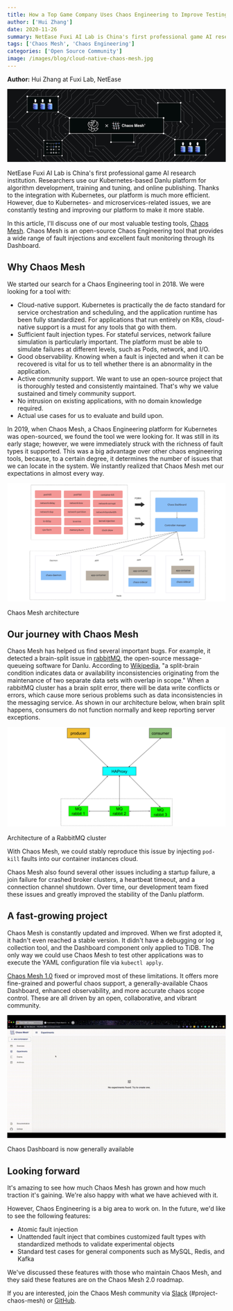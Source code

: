 ```yaml
---
title: How a Top Game Company Uses Chaos Engineering to Improve Testing
author: ['Hui Zhang']
date: 2020-11-26
summary: NetEase Fuxi AI Lab is China's first professional game AI research institution. In their search for a Chaos Engineering tool to test their Kubernetes-based AI training platform, they chose Chaos Mesh and have improved their system resiliency ever since.
tags: ['Chaos Mesh', 'Chaos Engineering']
categories: ['Open Source Community']
image: /images/blog/cloud-native-chaos-mesh.jpg
---
```


**Author:** Hui Zhang at Fuxi Lab, NetEase

![Cloud-native Chaos Mesh](media/cloud-native-chaos-mesh.jpg)

NetEase Fuxi AI Lab is China's first professional game AI research institution. Researchers use our Kubernetes-based Danlu platform for algorithm development, training and tuning, and online publishing. Thanks to the integration with Kubernetes, our platform is much more efficient. However, due to Kubernetes- and microservices-related issues, we are constantly testing and improving our platform to make it more stable.

In this article, I'll discuss one of our most valuable testing tools, [Chaos Mesh](https://github.com/chaos-mesh/chaos-mesh). Chaos Mesh is an open-source Chaos Engineering tool that provides a wide range of fault injections and excellent fault monitoring through its Dashboard. 

## Why Chaos Mesh

We started our search for a Chaos Engineering tool in 2018. We were looking for a tool with:

* Cloud-native support. Kubernetes is practically the de facto standard for service orchestration and scheduling, and the application runtime has been fully standardized. For applications that run entirely on K8s, cloud-native support is a must for any tools that go with them. 
* Sufficient fault injection types. For stateful services, network failure simulation is particularly important. The platform must be able to simulate failures at different levels, such as Pods, network, and I/O. 
* Good observability. Knowing when a fault is injected and when it can be recovered is vital for us to tell whether there is an abnormality in the application. 
* Active community support. We want to use an open-source project that is thoroughly tested and consistently maintained. That's why we value sustained and timely community support.
* No intrusion on existing applications, with no domain knowledge required.
* Actual use cases for us to evaluate and build upon.

In 2019, when Chaos Mesh, a Chaos Engineering platform for Kubernetes was open-sourced, we found the tool we were looking for. It was still in its early stage; however, we were immediately struck with the richness of fault types it supported. This was a big advantage over other chaos engineering tools, because, to a certain degree, it determines the number of issues that we can locate in the system. We instantly realized that Chaos Mesh met our expectations in almost every way. 

![Open-source, cloud-native Chaos Mesh's architecture](media/cloud-native-chaos-mesh-architecture.jpg)
<div class="caption-center"> Chaos Mesh architecture </div>

## Our journey with Chaos Mesh

Chaos Mesh has helped us find several important bugs. For example, it detected a brain-split issue in [rabbitMQ](https://www.rabbitmq.com/), the open-source message-queueing software for Danlu. According to [Wikipedia](https://en.wikipedia.org/wiki/Split-brain), "a split-brain condition indicates data or availability inconsistencies originating from the maintenance of two separate data sets with overlap in scope." When a rabbitMQ cluster has a brain split error, there will be data write conflicts or errors, which cause more serious problems such as data inconsistencies in the messaging service. As shown in our architecture below, when brain split happens, consumers do not function normally and keep reporting server exceptions.

![Architecture of a RabbitMQ cluster](media/rabbitmq-cluster-architecture.jpg)
<div class="caption-center"> Architecture of a RabbitMQ cluster </div>

With Chaos Mesh, we could stably reproduce this issue by injecting `pod-kill` faults into our container instances cloud.

Chaos Mesh also found several other issues including a startup failure, a join failure for crashed broker clusters, a heartbeat timeout, and a connection channel shutdown. Over time, our development team fixed these issues and greatly improved the stability of the Danlu platform.

## A fast-growing project

Chaos Mesh is constantly updated and improved. When we first adopted it, it hadn't even reached a stable version. It didn't have a debugging or log collection tool, and the Dashboard component only applied to TiDB. The only way we could use Chaos Mesh to test other applications was to execute the YAML configuration file via `kubectl apply`. 

[Chaos Mesh 1.0](https://chaos-mesh.org/blog/chaos-mesh-1.0-chaos-engineering-on-kubernetes-made-easier) fixed or improved most of these limitations. It offers more fine-grained and powerful chaos support, a generally-available Chaos Dashboard, enhanced observability, and more accurate chaos scope control. These are all driven by an open, collaborative, and vibrant community.

![Chaos Dashboard is now generally available](media/chaos-dashboard-is-generally-available.gif)
<div class="caption-center"> Chaos Dashboard is now generally available </div>

## Looking forward

It's amazing to see how much Chaos Mesh has grown and how much traction it's gaining. We're also happy with what we have achieved with it. 

However, Chaos Engineering is a big area to work on. In the future, we'd like to see the following features:

* Atomic fault injection
* Unattended fault inject that combines customized fault types with standardized methods to validate experimental objects
* Standard test cases for general components such as MySQL, Redis, and Kafka

We've discussed these features with those who maintain Chaos Mesh, and they said these features are on the Chaos Mesh 2.0 roadmap. 

If you are interested, join the Chaos Mesh community via [Slack](https://slack.cncf.io/) (#project-chaos-mesh) or [GitHub](https://github.com/chaos-mesh/chaos-mesh). 
